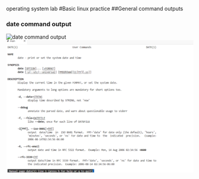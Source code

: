 operating system lab
#Basic linux practice
##General command outputs
### date command output
![date command output](date.png)
![manual command manual](mandate.png)

